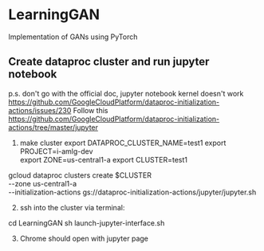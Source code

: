 # LearningGAN
Implementation of GANs using PyTorch

## Create dataproc cluster and run jupyter notebook
p.s. don't go with the official doc, jupyter notebook kernel doesn't work
https://github.com/GoogleCloudPlatform/dataproc-initialization-actions/issues/230
Follow this https://github.com/GoogleCloudPlatform/dataproc-initialization-actions/tree/master/jupyter
1. make cluster
export DATAPROC_CLUSTER_NAME=test1
export PROJECT=i-amlg-dev  
export ZONE=us-central1-a
export CLUSTER=test1

>
gcloud dataproc clusters create $CLUSTER \
    --zone us-central1-a \
    --initialization-actions gs://dataproc-initialization-actions/jupyter/jupyter.sh

2. ssh into the cluster via terminal:
>
cd LearningGAN
sh launch-jupyter-interface.sh

3. Chrome should open with jupyter page
